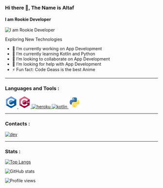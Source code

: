 ### Hi there 👋, The Name is Altaf
#### I am Rookie Developer

![I am Rookie Developer](https://camo.githubusercontent.com/980fbf22a352b8d5901771ab3eae644fa2a6fffa9022a3b87ddb19ea00b19bf7/68747470733a2f2f7374617469632e77696b69612e6e6f636f6f6b69652e6e65742f636f646567656173732f696d616765732f332f33322f4f72616e67655f41735f4f72616e67655f4661726d65722e706e67)

Exploring New Technologies

- 🔭 I’m currently working on App Development 
- 🌱 I’m currently learning Kotlin and Python 
- 👯 I’m looking to collaborate on App Development 
- 🤔 I’m looking for help with App Development  
- ⚡ Fun fact: Code Geass is the best Anime 

<hr>

<h3 align="left">Languages and Tools :</h3>
<p align="left"> <a href="https://www.cprogramming.com/" target="_blank"> <img src="https://raw.githubusercontent.com/devicons/devicon/master/icons/c/c-original.svg" alt="c" width="40" height="40"/> </a> <a href="https://www.w3schools.com/cpp/" target="_blank"> <img src="https://raw.githubusercontent.com/devicons/devicon/master/icons/cplusplus/cplusplus-original.svg" alt="cplusplus" width="40" height="40"/> </a> <a href="https://heroku.com" target="_blank"> <img src="https://www.vectorlogo.zone/logos/heroku/heroku-icon.svg" alt="heroku" width="40" height="40"/> </a> <a href="https://kotlinlang.org" target="_blank"> <img src="https://www.vectorlogo.zone/logos/kotlinlang/kotlinlang-icon.svg" alt="kotlin" width="40" height="40"/> </a> <a href="https://www.python.org" target="_blank"> <img src="https://raw.githubusercontent.com/devicons/devicon/master/icons/python/python-original.svg" alt="python" width="40" height="40"/> </a> </p>


<hr>

<h3 align="left">Contacts :</h3>

  [<img src='https://cdn.jsdelivr.net/npm/simple-icons@3.0.1/icons/dev-dot-to.svg' alt='dev' height='40'>](https://dev.to/altaf01)  

<hr>

<h3 align="left">Stats :</h3>

[![Top Langs](https://github-readme-stats.vercel.app/api/top-langs/?username=Altaf-01)](https://github.com/anuraghazra/github-readme-stats)

![GitHub stats](https://github-readme-stats.vercel.app/api?username=Altaf-01&show_icons=true&count_private=true)  

![Profile views](https://gpvc.arturio.dev/Altaf-01)  

<!---
Altaf-01/Altaf-01 is a ✨ special ✨ repository because its `README.md` (this file) appears on your GitHub profile.
You can click the Preview link to take a look at your changes.
--->
